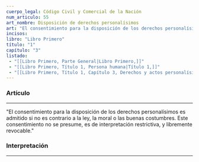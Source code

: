 ```yaml
---
cuerpo_legal: Código Civil y Comercial de la Nación
num_articulo: 55
art_nombre: Disposición de derechos personalísimos
art: "El consentimiento para la disposición de los derechos personalísimos es admitido si no es contrario a la ley, la moral o las buenas costumbres. Este consentimiento no se presume, es de interpretación restrictiva, y libremente revocable."
incisos: 
libro: "Libro Primero"
título: "1"
capítulo: "3"
listado:
 - "[[Libro Primero, Parte General|Libro Primero,]]"
 - "[[Libro Primero, Título 1, Persona humana|Título 1,]]"
 - "[[Libro Primero, Título 1, Capítulo 3, Derechos y actos personalísimos|Capítulo 3,]]"
---
```

### Artículo
---
"El consentimiento para la disposición de los derechos personalísimos es admitido si no es contrario a la ley, la moral o las buenas costumbres. Este consentimiento no se presume, es de interpretación restrictiva, y libremente revocable."


### Interpretación
---
